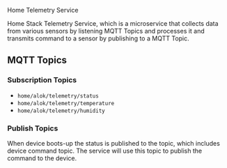 Home Telemetry Service

Home Stack Telemetry Service, which is a microservice that collects data from various sensors by listening MQTT Topics and processes it and transmits command to a sensor by publishing to a MQTT Topic.
## MQTT Topics
### Subscription Topics
- `home/alok/telemetry/status`
- `home/alok/telemetry/temperature`
- `home/alok/telemetry/humidity`
### Publish Topics
When device boots-up the status is published to the topic, which includes device command topic. The service will use this topic to publish the command to the device.